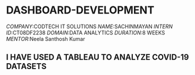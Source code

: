 # DASHBOARD-DEVELOPMENT
*COMPANY*:CODTECH IT SOLUTIONS
*NAME*:SACHINMAYAN
*INTERN ID*:CT08DF2238
*DOMAIN*:DATA ANALYTICS
*DURATION*:8 WEEKS
*MENTOR*:Neela Santhosh Kumar
## I HAVE USED A TABLEAU TO ANALYZE COVID-19 DATASETS
